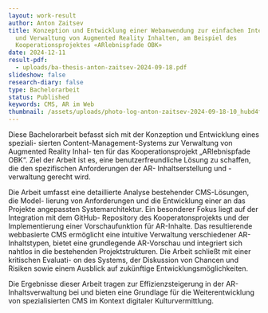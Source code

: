 ```yaml
---
layout: work-result
author: Anton Zaitsev
title: Konzeption und Entwicklung einer Webanwendung zur einfachen Integration
  und Verwaltung von Augmented Reality Inhalten, am Beispiel des
  Kooperationsprojektes «ARlebnispfade OBK»
date: 2024-12-11
result-pdf:
  - uploads/ba-thesis-anton-zaitsev-2024-09-18.pdf
slideshow: false
research-diary: false
type: Bachelorarbeit
status: Published
keywords: CMS, AR im Web
thumbnail: /assets/uploads/photo-log-anton-zaitsev-2024-09-18-10_hubd4f6ee98d8a4fc89b5459d6ffa9f0eb_287524_1600x0_resize_q100_linear.jpg
---
```

Diese Bachelorarbeit befasst sich mit der Konzeption und Entwicklung eines speziali- sierten Content-Management-Systems zur Verwaltung von Augmented Reality Inhal- ten für das Kooperationsprojekt „ARlebnispfade OBK“. Ziel der Arbeit ist es, eine benutzerfreundliche Lösung zu schaffen, die den spezifischen Anforderungen der AR- Inhaltserstellung und -verwaltung gerecht wird.

Die Arbeit umfasst eine detaillierte Analyse bestehender CMS-Lösungen, die Model- lierung von Anforderungen und die Entwicklung einer an das Projekte angepassten Systemarchitektur. Ein besonderer Fokus liegt auf der Integration mit dem GitHub- Repository des Kooperatonsprojekts und der Implementierung einer Vorschaufunktion für AR-Inhalte.
Das resultierende webbasierte CMS ermöglicht eine intuitive Verwaltung verschiedener AR-Inhaltstypen, bietet eine grundlegende AR-Vorschau und integriert sich nahtlos in die bestehenden Projektstrukturen. Die Arbeit schließt mit einer kritischen Evaluati- on des Systems, der Diskussion von Chancen und Risiken sowie einem Ausblick auf zukünftige Entwicklungsmöglichkeiten.

Die Ergebnisse dieser Arbeit tragen zur Effizienzsteigerung in der AR-Inhaltsverwaltung bei und bieten eine Grundlage für die Weiterentwicklung von spezialisierten CMS im Kontext digitaler Kulturvermittlung.
